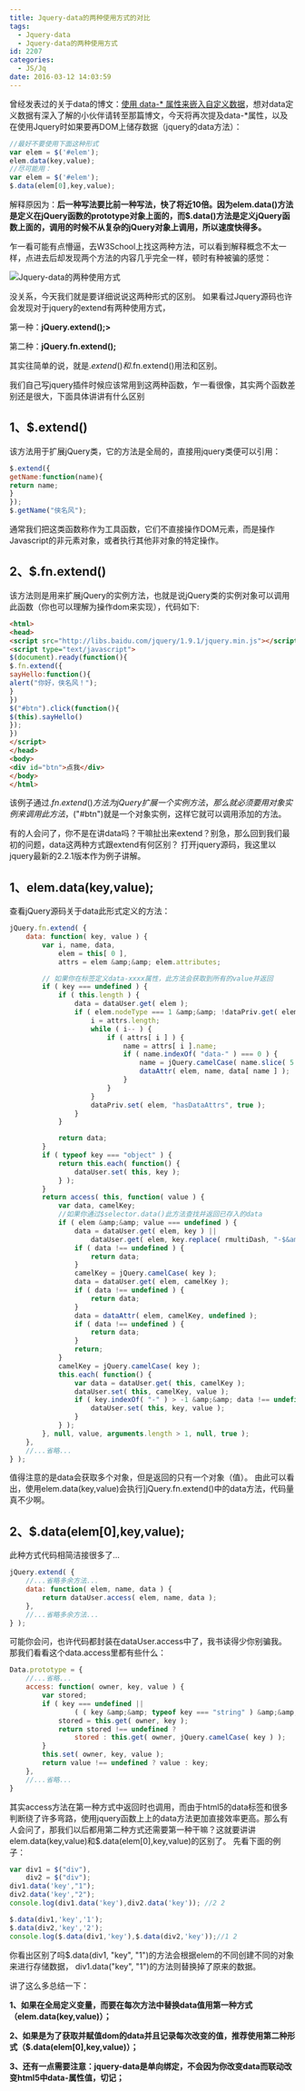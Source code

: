 ```yaml
---
title: Jquery-data的两种使用方式的对比
tags:
  - Jquery-data
  - Jquery-data的两种使用方式
id: 2207
categories:
  - JS/Jq
date: 2016-03-12 14:03:59
---
```


曾经发表过的关于data的博文：[使用 data-* 属性来嵌入自定义数据](http://www.npm8.com/?p=1568)，想对data定义数据有深入了解的小伙伴请转至那篇博文，今天将再次提及data-*属性，以及在使用Jquery时如果要再DOM上储存数据（jquery的data方法）：

```javascript
//最好不要使用下面这种形式
var elem = $('#elem');
elem.data(key,value);
//尽可能用：
var elem = $('#elem');
$.data(elem[0],key,value);
```
解释原因为：**后一种写法要比前一种写法，快了将近10倍。因为elem.data()方法是定义在jQuery函数的prototype对象上面的，而$.data()方法是定义jQuery函数上面的，调用的时候不从复杂的jQuery对象上调用，所以速度快得多。**

乍一看可能有点懵逼，去W3School上找这两种方法，可以看到解释概念不太一样，点进去后却发现两个方法的内容几乎完全一样，顿时有种被骗的感觉：

![Jquery-data的两种使用方式](http://www.npm8.com/wp-content/uploads/2016/03/2-2-660x348.png)

没关系，今天我们就是要详细说说这两种形式的区别。
如果看过Jquery源码也许会发现对于jquery的extend有两种使用方式，

第一种：**jQuery.extend();>**

第二种：**jQuery.fn.extend();**

其实往简单的说，就是$.extend()和$.fn.extend()用法和区别。

我们自己写jquery插件时候应该常用到这两种函数，乍一看很像，其实两个函数差别还是很大，下面具体讲讲有什么区别

## 1、$.extend()

该方法用于扩展jQuery类，它的方法是全局的，直接用jquery类便可以引用：
```javascript
$.extend({
getName:function(name){
return name;
}
});
$.getName("侠名风");
```
通常我们把这类函数称作为工具函数，它们不直接操作DOM元素，而是操作Javascript的非元素对象，或者执行其他非对象的特定操作。

## 2、$.fn.extend()

该方法则是用来扩展jQuery的实例方法，也就是说jQuery类的实例对象可以调用此函数（你也可以理解为操作dom来实现），代码如下:
```html
<html>
<head>
<script src="http://libs.baidu.com/jquery/1.9.1/jquery.min.js"></script>
<script type="text/javascript">
$(document).ready(function(){
$.fn.extend({
sayHello:function(){
alert("你好，侠名风！");
}
})
$("#btn").click(function(){
$(this).sayHello()
});
})
</script>
</head>
<body>
<div id="btn">点我</div>
</body>
</html>
```
该例子通过$.fn.extend()方法为jQuery扩展一个实例方法，那么就必须要用对象实例来调用此方法，$("#btn")就是一个对象实例，这样它就可以调用添加的方法。

有的人会问了，你不是在讲data吗？干嘛扯出来extend？别急，那么回到我们最初的问题，data这两种方式跟extend有何区别？
打开jquery源码，我这里以jquery最新的2.2.1版本作为例子讲解。

## 1、elem.data(key,value);

查看jQuery源码关于data此形式定义的方法：
```javascript
jQuery.fn.extend( {
	data: function( key, value ) {
		var i, name, data,
			elem = this[ 0 ],   
			attrs = elem &amp;&amp; elem.attributes;

		// 如果你在标签定义data-xxxx属性，此方法会获取到所有的value并返回
		if ( key === undefined ) {
			if ( this.length ) {
				data = dataUser.get( elem );
				if ( elem.nodeType === 1 &amp;&amp; !dataPriv.get( elem, "hasDataAttrs" ) ) {
					i = attrs.length;
					while ( i-- ) {
						if ( attrs[ i ] ) {
							name = attrs[ i ].name;
							if ( name.indexOf( "data-" ) === 0 ) {
								name = jQuery.camelCase( name.slice( 5 ) );
								dataAttr( elem, name, data[ name ] );
							}
						}
					}
					dataPriv.set( elem, "hasDataAttrs", true );
				}
			}

			return data;
		}
		if ( typeof key === "object" ) {
			return this.each( function() {
				dataUser.set( this, key );
			} );
		}
		return access( this, function( value ) {
			var data, camelKey;
			//如果你通过$selector.data()此方法查找并返回已存入的data
			if ( elem &amp;&amp; value === undefined ) {
				data = dataUser.get( elem, key ) ||
					dataUser.get( elem, key.replace( rmultiDash, "-$&amp;" ).toLowerCase() );
				if ( data !== undefined ) {
					return data;
				}
				camelKey = jQuery.camelCase( key );
				data = dataUser.get( elem, camelKey );
				if ( data !== undefined ) {
					return data;
				}
				data = dataAttr( elem, camelKey, undefined );
				if ( data !== undefined ) {
					return data;
				}
				return;
			}
			camelKey = jQuery.camelCase( key );
			this.each( function() {
				var data = dataUser.get( this, camelKey );
				dataUser.set( this, camelKey, value );
				if ( key.indexOf( "-" ) > -1 &amp;&amp; data !== undefined ) {
					dataUser.set( this, key, value );
				}
			} );
		}, null, value, arguments.length > 1, null, true );
	},
    //...省略...
} );
```
值得注意的是data会获取多个对象，但是返回的只有一个对象（值）。
由此可以看出，使用elem.data(key,value)会执行]jQuery.fn.extend()中的data方法，代码量真不少啊。

## 2、$.data(elem[0],key,value);

此种方式代码相简洁接很多了...
```javascript
jQuery.extend( {
	//...省略多余方法...
	data: function( elem, name, data ) {
		return dataUser.access( elem, name, data );
	},
	//...省略多余方法...
} );
```
可能你会问，也许代码都封装在dataUser.access中了，我书读得少你别骗我。
那我们看看这个data.access里都有些什么：
```javascript
Data.prototype = {
	//...省略...
	access: function( owner, key, value ) {
		var stored;
		if ( key === undefined ||
				( ( key &amp;&amp; typeof key === "string" ) &amp;&amp; value === undefined ) ) {
			stored = this.get( owner, key );
			return stored !== undefined ?
				stored : this.get( owner, jQuery.camelCase( key ) );
		}
		this.set( owner, key, value );
		return value !== undefined ? value : key;
	},
	//...省略...
}
```
其实access方法在第一种方式中返回时也调用，而由于html5的data标签和很多判断绕了许多弯路，使用jquery函数上上的data方法更加直接效率更高。那么有人会问了，那我们以后都用第二种方式还需要第一种干嘛？这就要讲讲elem.data(key,value)和$.data(elem[0],key,value)的区别了。
先看下面的例子：
```javascript
var div1 = $("div"),
    div2 = $("div");
div1.data('key',"1");
div2.data('key',"2");
console.log(div1.data('key'),div2.data('key')); //2 2

$.data(div1,'key','1');
$.data(div2,'key','2');
console.log($.data(div1,'key'),$.data(div2,'key'));//1 2
```
你看出区别了吗$.data(div1, "key", "1")的方法会根据elem的不同创建不同的对象来进行存储数据， div1.data("key", "1")的方法则替换掉了原来的数据。

讲了这么多总结一下：

**1、如果在全局定义变量，而要在每次方法中替换data值用第一种方式（elem.data(key,value)）；**

**2、如果是为了获取并赋值dom的data并且记录每次改变的值，推荐使用第二种形式（$.data(elem[0],key,value)）；**

**3、还有一点需要注意：jquery-data是单向绑定，不会因为你改变data而联动改变html5中data-属性值，切记；**